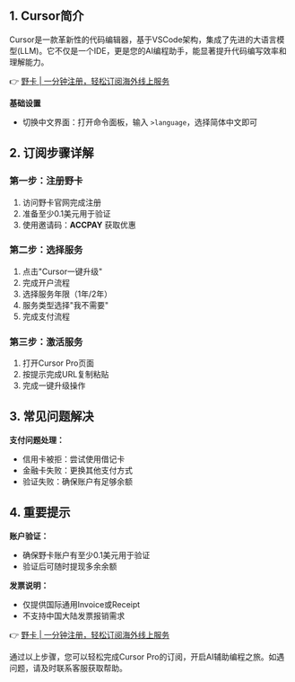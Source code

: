 ## 1. Cursor简介

Cursor是一款革新性的代码编辑器，基于VSCode架构，集成了先进的大语言模型(LLM)。它不仅是一个IDE，更是您的AI编程助手，能显著提升代码编写效率和理解能力。

👉 [野卡 | 一分钟注册，轻松订阅海外线上服务](https://bit.ly/bewildcard)

**基础设置**
- 切换中文界面：打开命令面板，输入 `>language`，选择简体中文即可

## 2. 订阅步骤详解

### 第一步：注册野卡

1. 访问野卡官网完成注册
2. 准备至少0.1美元用于验证
3. 使用邀请码：**ACCPAY** 获取优惠

### 第二步：选择服务

1. 点击"Cursor一键升级"
2. 完成开户流程
3. 选择服务年限（1年/2年）
4. 服务类型选择"我不需要"
5. 完成支付流程

### 第三步：激活服务

1. 打开Cursor Pro页面
2. 按提示完成URL复制粘贴
3. 完成一键升级操作

## 3. 常见问题解决

**支付问题处理：**
- 信用卡被拒：尝试使用借记卡
- 金融卡失败：更换其他支付方式
- 验证失败：确保账户有足够余额

## 4. 重要提示

**账户验证：**
- 确保野卡账户有至少0.1美元用于验证
- 验证后可随时提现多余余额

**发票说明：**
- 仅提供国际通用Invoice或Receipt
- 不支持中国大陆发票报销需求

👉 [野卡 | 一分钟注册，轻松订阅海外线上服务](https://bit.ly/bewildcard)

通过以上步骤，您可以轻松完成Cursor Pro的订阅，开启AI辅助编程之旅。如遇问题，请及时联系客服获取帮助。